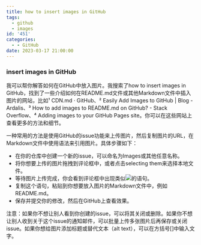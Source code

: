 ```yaml
---
title: how to insert images in GitHub
tags:
  - github
  - images
id: '451'
categories:
  - - GitHub
date: 2023-03-17 21:00:00
---
```


### insert images in GitHub
我可以帮你解答如何在GitHub中放入图片。我搜索了how to insert images in GitHub，找到了一些介绍如何在README.md文件或其他Markdown文件中插入图片的网站，比如¹ CDN.md · GitHub、² Easily Add Images to GitHub | Blog - Ardalis、³ How to add images to README.md on GitHub? - Stack Overflow、⁴ Adding images to your GitHub Pages site。你可以在这些网站上查看更多的方法和细节。

一种常用的方法是使用GitHub的issue功能来上传图片，然后复制图片的URL，在Markdown文件中使用![]()语法来引用图片。具体步骤如下：

- 在你的仓库中创建一个新的issue，可以命名为Images或其他任意名称。
- 将你想要上传的图片拖拽到评论框中，或者点击selecting them来选择本地文件。
- 等待图片上传完成，你会看到评论框中出现类似![](https://user-images.githubusercontent.com/...)的语句。
- 复制这个语句，粘贴到你想要放入图片的Markdown文件中，例如README.md。
- 保存并提交你的修改，然后在GitHub上查看效果。

注意：如果你不想让别人看到你创建的issue，可以将其关闭或删除。如果你不想让别人收到关于这个issue的通知邮件，可以批量上传多张图片后再保存或关闭issue。如果你想给图片添加标题或替代文本（alt text），可以在方括号[]中输入文字。


